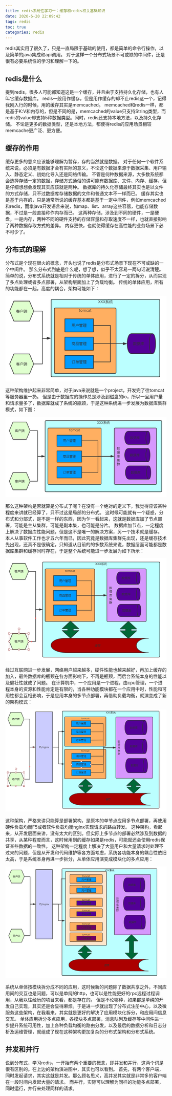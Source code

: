 ```yaml
---
title: redis系统性学习一：缓存和redis相关基础知识
date: 2020-6-20 22:09:42
tags: redis
toc: true
categories: redis
---
```

redis其实用了很久了，只是一直局限于基础的使用，都是简单的命令行操作，以及简单的java集成和api调用。
对于这样一个分布式场景不可或缺的中间件，还是很有必要系统性的学习和理解一下的。
<!--more-->

## redis是什么
提到redis，很多人可能都知道这是一个缓存，并且由于支持持久化存储，也有人叫它缓存数据库。
redis一般用作缓存，但是用作缓存的却不止redis这一个，记得我刚入行的时候，用的缓存其实是memcached。
memcached和redis一样，都是基于K:V和内存的，但是不同的是，memcached的value只支持String类型，而redis的value却支持5种数据类型。同时，redis还支持本地方法，以及持久化存储。
不论是更多的数据类型，还是本地方法，都使得redis的应用场景相较memcache更广泛、更方便。

## 缓存的作用
缓存更多的意义应该能够理解为暂存，存的当然就是数据。
对于任何一个软件系统来说，必须是有数据才会有实际的意义，不论这个数据来源于数据采集、用户输入、静态定义、初始化导入还是网络传输。
不管是何种数据来源，大多数系统都会选择存储一定的数据，存储方式通俗的讲可能有数据库、文件、内存、缓存，但是仔细想想会发现其实应该就是两种。
数据库的持久化存储最终其实也是以文件的方式存储，只不过数据库存储数据的文件和普通文本不一样而已。
缓存其实也是基于内存的，只是通常所说的缓存基本都是基于一定中间件，例如memcached和redis，而拿java开发语言来说，如map、list、array这些容器，也能存储数据，不过是一般直接称作内存而已。
这两种存储，涉及到不同的硬件，一是硬盘，一是内存，两种不同的硬件支持的存储容量和存取速度不一样，也就直接影响了两种数据存取方式的差异。
内存更快，也就使得缓存在高性能的业务场景下必不可少了。

## 分布式的理解
分布式是个现在很火的概念，开头也说了redis是分布式场景下现在不可或缺的一个中间件。
那么分布式到底是什么呢，想了想，似乎不太容易一两句话说清楚。
简单的说，分布式系统就是相对于传统的单体应用，进行了一定的拆分，从而实现了多点处理或者多点部署，从架构层面加上了负载均衡。
传统的单体应用，所有的功能都在一起，高度的耦合，架构可能如下：

![jiagou1](/images/redis/jiagou1.png)

这种架构维护起来非常简单，对于java来说就是一个project，开发完了往tomcat等服务器里一扔。
但是由于数据库的操作总是涉及到磁盘的io，所以一旦用户量和请求量多了，数据库就成了系统的瓶颈，于是这种系统进一步发展为数据库集群模式，如下图：

![jiagou1](/images/redis/jiagou2.png)

那么这种架构是否就算是分布式了呢？在没有一个绝对的定义下，我觉得应该某种程度来讲就已经算了，只不过这是局部的分布式。
这时候可能就有一个疑惑，分布式和分部式，是不是一样的东西，因为乍一看起来，这就是数据库加了节点部署，可能是主从集群，可能是副本集，也可能是分片。
数据库加节点，一定程度上解决了数据库性能问题，但是这不是唯一的解决方案，另一个技术就是缓存。
本人从事软件工作也才五六年而已，因此究竟是数据库集群先出现，还是缓存技术先出现，还真不是很确定，只知道从目前的的多数系统来说，数据层面可能都是数据库集群和缓存同时存在，于是整个系统可能进一步发展为如下所示：

![jiagou2](/images/redis/jiagou3.png)

经过互联网进一步发展，网络用户越来越多，硬件性能也越来越好，再加上缓存的加入，最终数据库的瓶颈在各方面影响下，不再是瓶颈，而后台系统本身的性能以及健壮性就成了问题。
在计算机中，一个应用是一个进程，由cpu管理，一个进程本身的资源和性能肯定是有限的，当各种功能模块都在一个应用中时，性能和可用性都会互相影响，于是应用本身的多节点部署，再借助负载均衡，就演变成了新的架构模式：

![jiagou3](/images/redis/jiagou4.png)

这种架构，严格来讲只能算是部署架构，是原本的单节点应用多节点部署，再使用硬件负载均衡F5或者软件负载均衡nginx实现请求的路由转发。
这种架构，看起来，从开发层面来讲，没有太大的区别。但实际上多节点的部署必然涉及到数据的共享，从某种程度而言，这时候用到的缓存如果是redis，可能就还会使用redis保证某些数据的一致性。
这种架构一定程度上解决了大量用户和大量请求时处理不过来的问题，但是从开发和代码维护等各方面考虑，系统各功能本身的耦合性依旧太高，于是系统本身再进一步拆分，从单体应用演变成模块化的多点应用：

![jiagou5](/images/redis/jiagou5.png)

系统从单体按模块拆分成不同的应用，这时候新的问题除了数据共享之外，不同应用间的交互也是问题，可以是单纯的http，也可以是性能更好的rpc远程过程调用，从我以往经历的项目来看，都是存在的。
但是不论哪种，如果都是单纯的开发自己实现，其实还是会显得麻烦。于是进一步就出现了分布式注册中心，以及微服务这些架构，在我看来，其实就是更好的解决了应用模块化拆分，和应用间信息交互。
单体应用拆分多点应用，各模块多点部署，消息队列及缓存等中间件进一步提升系统可用性，加上各种负载均衡的路由分发，以及最后的数据分析和日志分析及运维管理，就组成了现在这种架构更加复杂的分布式架构和分布式系统。

## 并发和并行
说到分布式，学习redis，一开始有两个重要的概念，即并发和并行，这两个词是很有区别的。在上边的架构演进图中，其实也可以看到。
首先，有两个客户端，同时发起请求，其实这就是并发。那么顾名思义，高并发其实就是非常多的客户端在一段时间内发起大量的请求。
而并行，实际可以理解为同样的功能多点部署，同时运行，并行来处理同样的请求。